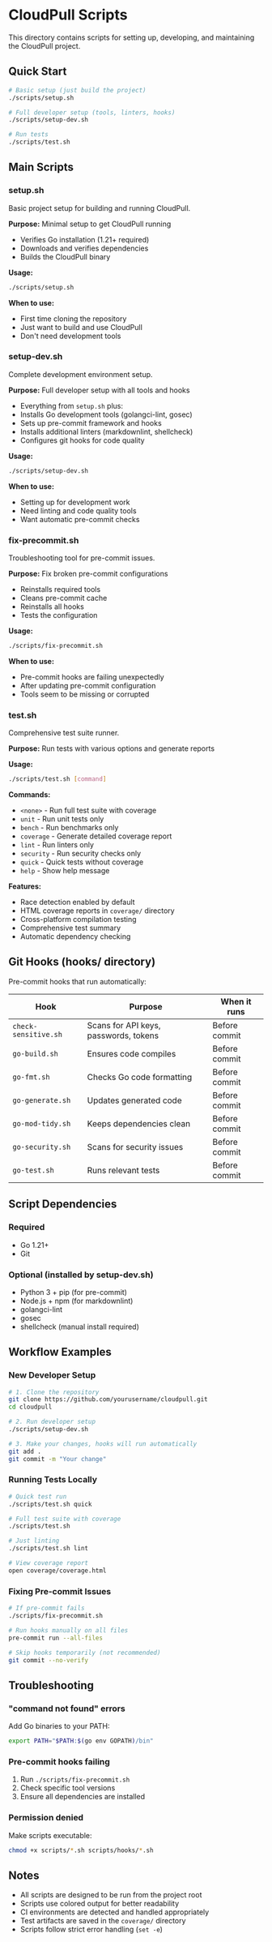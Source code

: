 # CloudPull Scripts

This directory contains scripts for setting up, developing, and maintaining the CloudPull project.

## Quick Start

```bash
# Basic setup (just build the project)
./scripts/setup.sh

# Full developer setup (tools, linters, hooks)
./scripts/setup-dev.sh

# Run tests
./scripts/test.sh
```

## Main Scripts

### setup.sh
Basic project setup for building and running CloudPull.

**Purpose:** Minimal setup to get CloudPull running
- Verifies Go installation (1.21+ required)
- Downloads and verifies dependencies
- Builds the CloudPull binary

**Usage:**
```bash
./scripts/setup.sh
```

**When to use:**
- First time cloning the repository
- Just want to build and use CloudPull
- Don't need development tools

### setup-dev.sh
Complete development environment setup.

**Purpose:** Full developer setup with all tools and hooks
- Everything from `setup.sh` plus:
- Installs Go development tools (golangci-lint, gosec)
- Sets up pre-commit framework and hooks
- Installs additional linters (markdownlint, shellcheck)
- Configures git hooks for code quality

**Usage:**
```bash
./scripts/setup-dev.sh
```

**When to use:**
- Setting up for development work
- Need linting and code quality tools
- Want automatic pre-commit checks

### fix-precommit.sh
Troubleshooting tool for pre-commit issues.

**Purpose:** Fix broken pre-commit configurations
- Reinstalls required tools
- Cleans pre-commit cache
- Reinstalls all hooks
- Tests the configuration

**Usage:**
```bash
./scripts/fix-precommit.sh
```

**When to use:**
- Pre-commit hooks are failing unexpectedly
- After updating pre-commit configuration
- Tools seem to be missing or corrupted

### test.sh
Comprehensive test suite runner.

**Purpose:** Run tests with various options and generate reports

**Usage:**
```bash
./scripts/test.sh [command]
```

**Commands:**
- `<none>` - Run full test suite with coverage
- `unit` - Run unit tests only
- `bench` - Run benchmarks only
- `coverage` - Generate detailed coverage report
- `lint` - Run linters only
- `security` - Run security checks only
- `quick` - Quick tests without coverage
- `help` - Show help message

**Features:**
- Race detection enabled by default
- HTML coverage reports in `coverage/` directory
- Cross-platform compilation testing
- Comprehensive test summary
- Automatic dependency checking

## Git Hooks (hooks/ directory)

Pre-commit hooks that run automatically:

| Hook | Purpose | When it runs |
|------|---------|--------------|
| `check-sensitive.sh` | Scans for API keys, passwords, tokens | Before commit |
| `go-build.sh` | Ensures code compiles | Before commit |
| `go-fmt.sh` | Checks Go code formatting | Before commit |
| `go-generate.sh` | Updates generated code | Before commit |
| `go-mod-tidy.sh` | Keeps dependencies clean | Before commit |
| `go-security.sh` | Scans for security issues | Before commit |
| `go-test.sh` | Runs relevant tests | Before commit |

## Script Dependencies

### Required
- Go 1.21+
- Git

### Optional (installed by setup-dev.sh)
- Python 3 + pip (for pre-commit)
- Node.js + npm (for markdownlint)
- golangci-lint
- gosec
- shellcheck (manual install required)

## Workflow Examples

### New Developer Setup
```bash
# 1. Clone the repository
git clone https://github.com/yourusername/cloudpull.git
cd cloudpull

# 2. Run developer setup
./scripts/setup-dev.sh

# 3. Make your changes, hooks will run automatically
git add .
git commit -m "Your change"
```

### Running Tests Locally
```bash
# Quick test run
./scripts/test.sh quick

# Full test suite with coverage
./scripts/test.sh

# Just linting
./scripts/test.sh lint

# View coverage report
open coverage/coverage.html
```

### Fixing Pre-commit Issues
```bash
# If pre-commit fails
./scripts/fix-precommit.sh

# Run hooks manually on all files
pre-commit run --all-files

# Skip hooks temporarily (not recommended)
git commit --no-verify
```

## Troubleshooting

### "command not found" errors
Add Go binaries to your PATH:
```bash
export PATH="$PATH:$(go env GOPATH)/bin"
```

### Pre-commit hooks failing
1. Run `./scripts/fix-precommit.sh`
2. Check specific tool versions
3. Ensure all dependencies are installed

### Permission denied
Make scripts executable:
```bash
chmod +x scripts/*.sh scripts/hooks/*.sh
```

## Notes

- All scripts are designed to be run from the project root
- Scripts use colored output for better readability
- CI environments are detected and handled appropriately
- Test artifacts are saved in the `coverage/` directory
- Scripts follow strict error handling (`set -e`)
